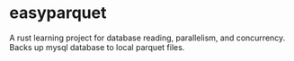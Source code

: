# easyparquet
A rust learning project for database reading, parallelism, and concurrency. Backs up mysql database to local parquet files.
